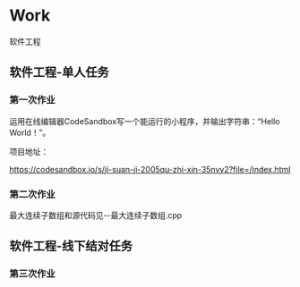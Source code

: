 # Work
软件工程
## 软件工程-单人任务
### 第一次作业
运用在线编辑器CodeSandbox写一个能运行的小程序，并输出字符串：“Hello World！”。

项目地址：

https://codesandbox.io/s/ji-suan-ji-2005qu-zhi-xin-35nvy2?file=/index.html
### 第二次作业
最大连续子数组和源代码见--最大连续子数组.cpp
## 软件工程-线下结对任务
### 第三次作业
